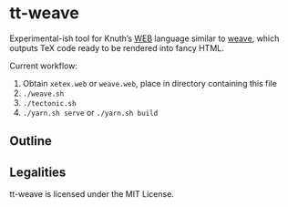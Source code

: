 # tt-weave

Experimental-ish tool for Knuth’s [WEB] language similar to [weave], which
outputs TeX code ready to be rendered into fancy HTML.

[WEB]: https://www.ctan.org/pkg/web
[weave]: https://www.ctan.org/pkg/weave

Current workflow:

1. Obtain `xetex.web` or `weave.web`, place in directory containing this file
2. `./weave.sh`
3. `./tectonic.sh`
4. `./yarn.sh serve` or `./yarn.sh build`

## Outline

## Legalities

tt-weave is licensed under the MIT License.
